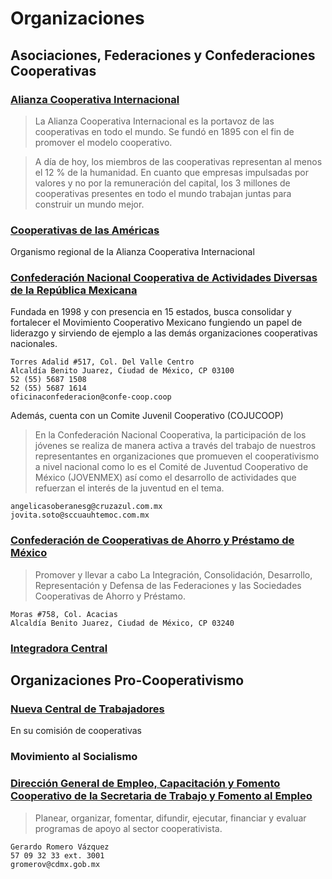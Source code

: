 # Organizaciones

## Asociaciones, Federaciones y Confederaciones Cooperativas

### [Alianza Cooperativa Internacional](https://www.ica.coop/es)

> La Alianza Cooperativa Internacional es la portavoz de las cooperativas en todo el mundo. Se fundó en 1895 con el fin de promover el modelo cooperativo.

> A día de hoy, los miembros de las cooperativas representan al menos el 12 % de la humanidad. En cuanto que empresas impulsadas por valores y no por la remuneración del capital, los 3 millones de cooperativas presentes en todo el mundo trabajan juntas para construir un mundo mejor.

### [Cooperativas de las Américas](http://www.aciamericas.coop/)

Organismo regional de la Alianza Cooperativa Internacional

### [Confederación Nacional Cooperativa de Actividades Diversas de la República Mexicana](http://www.confe-coop.coop/)

Fundada en 1998 y con presencia en 15 estados, busca consolidar y fortalecer el Movimiento Cooperativo Mexicano fungiendo un papel de liderazgo y sirviendo de ejemplo a las demás organizaciones cooperativas nacionales.

    Torres Adalid #517, Col. Del Valle Centro
    Alcaldía Benito Juarez, Ciudad de México, CP 03100
    52 (55) 5687 1508
    52 (55) 5687 1614
    oficinaconfederacion@confe-coop.coop

Además, cuenta con un Comite Juvenil Cooperativo (COJUCOOP)

> En la Confederación Nacional Cooperativa, la participación de los jóvenes se realiza de manera activa a través del trabajo de nuestros representantes en organizaciones que promueven el cooperativismo a nivel nacional como lo es el Comité de Juventud Cooperativo de México (JOVENMEX) así como el desarrollo de actividades que refuerzan el interés de la juventud en el tema.

    angelicasoberanesg@cruzazul.com.mx
    jovita.soto@sccuauhtemoc.com.mx
    
### [Confederación de Cooperativas de Ahorro y Préstamo de México](http://www.concamex.coop/)

> Promover y llevar a cabo La Integración, Consolidación, Desarrollo, Representación y Defensa de las Federaciones y las Sociedades Cooperativas de Ahorro y Préstamo.

    Moras #758, Col. Acacias
    Alcaldía Benito Juarez, Ciudad de México, CP 03240

### [Integradora Central](http://www.integradoracentral.coop)

## Organizaciones Pro-Cooperativismo

### [Nueva Central de Trabajadores](https://blognuevacentral.blogspot.com/)

En su comisión de cooperativas

### Movimiento al Socialismo

### [Dirección General de Empleo, Capacitación y Fomento Cooperativo de la Secretaria de Trabajo y Fomento al Empleo](https://www.trabajo.cdmx.gob.mx/secretaria/estructura/48)

> Planear, organizar, fomentar, difundir, ejecutar, financiar y evaluar programas de apoyo al sector cooperativista.

    Gerardo Romero Vázquez
    57 09 32 33 ext. 3001
    gromerov@cdmx.gob.mx

